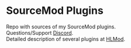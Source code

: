 # SourceMod Plugins
Repo with sources of my SourceMod plugins.  
Questions/Support [Discord](https://discord.gg/JdnQqpJ).  
Detailed description of several plugins at [HLMod](https://hlmod.ru/resources/authors/komashchenko.49508/).  
